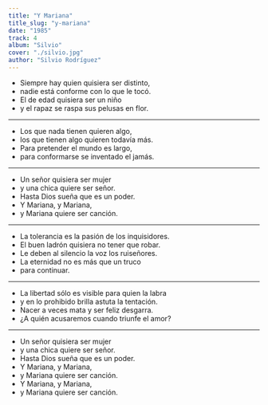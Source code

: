 ```yaml
---
title: "Y Mariana"
title_slug: "y-mariana"
date: "1985"
track: 4
album: "Silvio"
cover: "./silvio.jpg"
author: "Silvio Rodríguez"
---
```


- Siempre hay quien quisiera ser distinto,
- nadie está conforme con lo que le tocó.
- El de edad quisiera ser un niño
- y el rapaz se raspa sus pelusas en flor.

---

- Los que nada tienen quieren algo,
- los que tienen algo quieren todavía más.
- Para pretender el mundo es largo,
- para conformarse se inventado el jamás.

---

- Un señor quisiera ser mujer
- y una chica quiere ser señor.
- Hasta Dios sueña que es un poder.
- Y Mariana, y Mariana,
- y Mariana quiere ser canción.

---

- La tolerancia es la pasión de los inquisidores.
- El buen ladrón quisiera no tener que robar.
- Le deben al silencio la voz los ruiseñores.
- La eternidad no es más que un truco
- para continuar.

---

- La libertad sólo es visible para quien la labra
- y en lo prohibido brilla astuta la tentación.
- Nacer a veces mata y ser feliz desgarra.
- ¿A quién acusaremos cuando triunfe el amor?

---

- Un señor quisiera ser mujer
- y una chica quiere ser señor.
- Hasta Dios sueña que es un poder.
- Y Mariana, y Mariana,
- y Mariana quiere ser canción.
- Y Mariana, y Mariana,
- y Mariana quiere ser canción.
